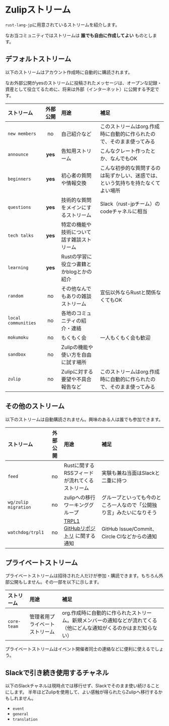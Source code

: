 # Zulipストリーム

`rust-lang-jp`に用意されているストリームを紹介します。

なお当コミュニティではストリームは **誰でも自由に作成してよい** ものとします。

## デフォルトストリーム

以下のストリームはアカウント作成時に自動的に購読されます。

なお外部公開がyesのストリームに投稿されたメッセージは、オープンな記録・資産として役立てるために、将来は外部（インターネット）に公開する予定です。

| ストリーム | 外部公開 | 用途 | 補足 |
|:--|:-:|:--|:--|
| `new members` | no | 自己紹介など | このストリームはorg.作成時に自動的に作られたので、そのまま使ってみる
| `announce` | **yes** | 告知用ストリーム | こんなクレート作ったとか、なんでもOK |
| `beginners` | **yes** | 初心者の質問や情報交換 | こんな初歩的な質問するのは恥ずかしい、迷惑では、という気持ちを持たなくてよい場所 |
| `questions` | **yes** | 技術的な質問をメインにするストリーム | Slack（rust-jpチーム）のcodeチャネルに相当 |
| `tech talks` | **yes** | 特定の機能や技術について話す雑談ストリーム | |
| `learning` | **yes** | Rustの学習に役立つ書籍とかblogとかの紹介 | |
| `random` | no | その他なんでもありの雑談ストリーム | 宣伝以外ならRustと関係なくてもOK |
| `local communities` | no | 各地のコミュニティの紹介・連絡 | |
| `mokumoku` | no | もくもく会 | 一人もくもく会も歓迎 |
| `sandbox`  | no | Zulipの機能や使い方を自由に試す場所 | |
| `zulip`  | no | Zulipに対する要望や不具合報告など | このストリームはorg.作成時に自動的に作られたので、そのまま使ってみる |


## その他のストリーム

以下のストリームは自動購読されません。興味のある人は誰でも参加できます。

| ストリーム | 外部公開 | 用途 | 補足 |
|:--|:-:|:--|:--|
| `feed` | no | Rustに関するRSSフィードが流れてくるストリーム | 実験も兼ね当面はSlackと二重に持つ |
| `wg/zulip migration` | no |  zulipへの移行ワーキンググループ | グループといっても今のところ一人なので「公開独り言」みたいになりそう |
| `watchdog/trpl1` | no |  [TRPL1 GitHubリポジトリ](https://github.com/rust-lang-ja/the-rust-programming-language-ja) に関する通知 | GitHub Issue/Commit、Circle CIなどからの通知 |


## プライベートストリーム

プライベートストリームは招待された人だけが参加・購読できます。もちろん外部公開もしません。その一部を以下に示します。

| ストリーム | 用途 | 補足 |
|:--|:--|:--|
| `core-team` | 管理者用プライベートストリーム | org.作成時に自動的に作られたストリーム。新規メンバーの通知などが流れてくる（他にどんな通知がくるのかはまだ知らない） |

プライベートストリームはイベント開催者同士の連絡などに便利に使えるでしょう。


## Slackで引き続き使用するチャネル

以下のSlackチャネルは現時点では移行せず、Slackでそのまま使い続けることにします。
半年ほどZulipを使用して、よい感触が得られたらZulipへ移行するかもしれません。

- `event`
- `general`
- `translation`
